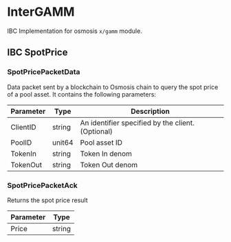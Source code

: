 # InterGAMM

IBC Implementation for osmosis `x/gamm` module.

## IBC SpotPrice

### SpotPricePacketData

Data packet sent by a blockchain to Osmosis chain to query the spot price of a pool asset. It contains the following parameters:

| Parameter      | Type      |              Description                          |
| -------------- | --------- | ------------------------------------------------- |
| ClientID       | string    | An identifier specified by the client. (Optional) |
| PoolID         | unit64    | Pool asset ID                                     |
| TokenIn        | string    | Token In denom                                    |
| TokenOut       | string    | Token Out denom                                   |

### SpotPricePacketAck

Returns the spot price result

| Parameter      | Type      | 
| -------------- | --------- | 
| Price          | string    |
